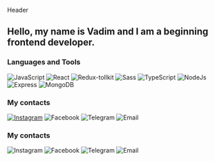 Header

## Hello, my name is Vadim and I am a beginning frontend developer.

### Languages and Tools
![JavaScript](https://img.shields.io/badge/JavaScript-e5e321?style=for-the-badge&logo=javascript&logoColor=201c00)
![React](https://img.shields.io/badge/React-201c00?style=for-the-badge&logo=React&logoColor=008eff)
![Redux-tollkit](https://img.shields.io/badge/Redux_Toolkit-e2e2e2?style=for-the-badge&logo=Redux&logoColor=123c55)
![Sass](https://img.shields.io/badge/Sass-ea496f?style=for-the-badge&logo=Sass&logoColor=ffffff)
![TypeScript](https://img.shields.io/badge/TypeScript-094fb2?style=for-the-badge&logo=TypeScript&logoColor=ffffff)
![NodeJs](https://img.shields.io/badge/Node_Js-1e793e?style=for-the-badge&logo=TypeScript&logoColor=ffffff)
![Express](https://img.shields.io/badge/Express-787772?style=for-the-badge&logo=Express&logoColor=ffffff)
![MongoDB](https://img.shields.io/badge/Mongo_DB-171934?style=for-the-badge&logo=MongoDB&logoColor=ffffff)

### My contacts
[![Instagram](https://img.shields.io/badge/Instagram-de5efe?style=for-the-badge&logo=Instagram&logoColor=ffffff)](https%3A%2F%2Fwww.instagram.com%2Fsa8chuk%2F)
![Facebook](https://img.shields.io/badge/Facebook-08a0ff?style=for-the-badge&logo=Facebook&logoColor=ffffff&link=https%3A%2F%2Fwww.facebook.com%2Fprofile.php%3Fid%3D100009804345281)
![Telegram](https://img.shields.io/badge/Telegram-5363ad?style=for-the-badge&logo=Telegram&logoColor=ffffff&link=https%3A%2F%2Ft.me%2FSa8chuk)
![Email](https://img.shields.io/badge/Email-80324f?style=for-the-badge&logo=Gmail&logoColor=ffffff&link=mailto:vadimsavcuk38@gmail.com)


### My contacts
![Instagram](https://img.shields.io/badge/Instagram-de5efe?style=for-the-badge&logo=Instagram&logoColor=ffffff&link=https%3A%2F%2Fwww.instagram.com%2Fsa8chuk%2F)
![Facebook](https://img.shields.io/badge/Facebook-08a0ff?style=for-the-badge&logo=Facebook&logoColor=ffffff&link=https%3A%2F%2Fwww.facebook.com%2Fprofile.php%3Fid%3D100009804345281)
![Telegram](https://img.shields.io/badge/Telegram-5363ad?style=for-the-badge&logo=Telegram&logoColor=ffffff&link=https%3A%2F%2Ft.me%2FSa8chuk)
![Email](https://img.shields.io/badge/Email-80324f?style=for-the-badge&logo=Gmail&logoColor=ffffff&link=mailto:vadimsavcuk38@gmail.com)















<!--
**Vadim-Savchuk/Vadim-Savchuk** is a ✨ _special_ ✨ repository because its `README.md` (this file) appears on your GitHub profile.

Here are some ideas to get you started:

- 🔭 I’m currently working on ...
- 🌱 I’m currently learning ...
- 👯 I’m looking to collaborate on ...
- 🤔 I’m looking for help with ...
- 💬 Ask me about ...
- 📫 How to reach me: ...
- 😄 Pronouns: ...
- ⚡ Fun fact: ...
-->
